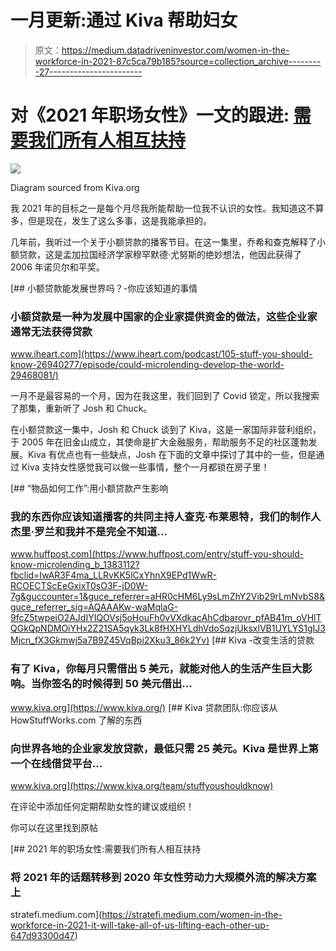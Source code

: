 # 一月更新:通过 Kiva 帮助妇女

> 原文：<https://medium.datadriveninvestor.com/women-in-the-workforce-in-2021-87c5ca79b185?source=collection_archive---------27----------------------->

# **对《2021 年职场女性》一文的跟进:** [**需要我们所有人相互扶持**](https://stratefi.medium.com/women-in-the-workforce-in-2021-it-will-take-all-of-us-lifting-each-other-up-647d93300d47)

![](img/e5c198a57193c6ffb50974b99434865a.png)

Diagram sourced from Kiva.org

我 2021 年的目标之一是每个月尽我所能帮助一位我不认识的女性。我知道这不算多，但是现在，发生了这么多事，这是我能承担的。

几年前，我听过一个关于小额贷款的播客节目。在这一集里，乔希和查克解释了小额贷款，这是孟加拉国经济学家穆罕默德·尤努斯的绝妙想法，他因此获得了 2006 年诺贝尔和平奖。

[](https://www.iheart.com/podcast/105-stuff-you-should-know-26940277/episode/could-microlending-develop-the-world-29468081/) [## 小额贷款能发展世界吗？-你应该知道的事情

### 小额贷款是一种为发展中国家的企业家提供资金的做法，这些企业家通常无法获得贷款

www.iheart.com](https://www.iheart.com/podcast/105-stuff-you-should-know-26940277/episode/could-microlending-develop-the-world-29468081/) 

一月不是最容易的一个月，因为在我这里，我们回到了 Covid 锁定，所以我搜索了那集，重新听了 Josh 和 Chuck。

在小额贷款这一集中，Josh 和 Chuck 谈到了 Kiva，这是一家国际非营利组织，于 2005 年在旧金山成立，其使命是扩大金融服务，帮助服务不足的社区蓬勃发展。Kiva 有优点也有一些缺点，Josh 在下面的文章中探讨了其中的一些，但是通过 Kiva 支持女性感觉我可以做一些事情，整个一月都锁在房子里！

[](https://www.huffpost.com/entry/stuff-you-should-know-microlending_b_1383112?fbclid=IwAR3F4ma_LLRvKK5lCxYhnX9EPd1WwR-RCOECTScEeGxixT0sO3F-jD0W-7g&guccounter=1&guce_referrer=aHR0cHM6Ly9sLmZhY2Vib29rLmNvbS8&guce_referrer_sig=AQAAAKw-waMqlaG-9fcZ5twpeiO2AJdIYIQOVsj5oHouFh0vVXdkacAhCdbarovr_pfAB41m_oVHlTQGkQpNDMOiYHx2Z21SA5qyk3Lk8fHXHYLdhVdoSqzjUksxlVB1UYLYS1gIJ3Mjcn_fX3Gkmwj5a7B9Z45VqBpi2Xku3_86k2Yv) [## “物品如何工作”:用小额贷款产生影响

### 我的东西你应该知道播客的共同主持人查克·布莱恩特，我们的制作人杰里·罗兰和我并不是完全不知道…

www.huffpost.com](https://www.huffpost.com/entry/stuff-you-should-know-microlending_b_1383112?fbclid=IwAR3F4ma_LLRvKK5lCxYhnX9EPd1WwR-RCOECTScEeGxixT0sO3F-jD0W-7g&guccounter=1&guce_referrer=aHR0cHM6Ly9sLmZhY2Vib29rLmNvbS8&guce_referrer_sig=AQAAAKw-waMqlaG-9fcZ5twpeiO2AJdIYIQOVsj5oHouFh0vVXdkacAhCdbarovr_pfAB41m_oVHlTQGkQpNDMOiYHx2Z21SA5qyk3Lk8fHXHYLdhVdoSqzjUksxlVB1UYLYS1gIJ3Mjcn_fX3Gkmwj5a7B9Z45VqBpi2Xku3_86k2Yv) [](https://www.kiva.org/) [## Kiva -改变生活的贷款

### 有了 Kiva，你每月只需借出 5 美元，就能对他人的生活产生巨大影响。当你签名的时候得到 50 美元借出…

www.kiva.org](https://www.kiva.org/) [](https://www.kiva.org/team/stuffyoushouldknow) [## Kiva 贷款团队:你应该从 HowStuffWorks.com 了解的东西

### 向世界各地的企业家发放贷款，最低只需 25 美元。Kiva 是世界上第一个在线借贷平台…

www.kiva.org](https://www.kiva.org/team/stuffyoushouldknow) 

在评论中添加任何定期帮助女性的建议或组织！

你可以在这里找到原帖

[](https://stratefi.medium.com/women-in-the-workforce-in-2021-it-will-take-all-of-us-lifting-each-other-up-647d93300d47) [## 2021 年的职场女性:需要我们所有人相互扶持

### 将 2021 年的话题转移到 2020 年女性劳动力大规模外流的解决方案上

stratefi.medium.com](https://stratefi.medium.com/women-in-the-workforce-in-2021-it-will-take-all-of-us-lifting-each-other-up-647d93300d47)